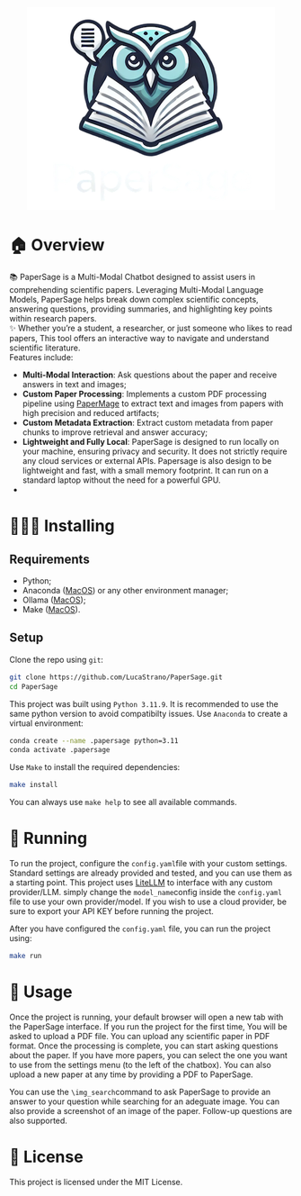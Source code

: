 <div align="center">
  <img src="https://github.com/LucaStrano/PaperSage/blob/main/.github/papersage_logo.png?raw=true" alt="PaperSage Logo"/>
</div>

# 🏠 Overview

📚 PaperSage is a Multi-Modal Chatbot designed to assist users in comprehending scientific papers. Leveraging Multi-Modal Language Models, PaperSage helps break down complex scientific concepts, answering questions, providing summaries, and highlighting key points within research papers. <br>
✨ Whether you’re a student, a researcher, or just someone who likes to read papers, This tool offers an interactive way to navigate and understand scientific literature. <br>
Features include:
- **Multi-Modal Interaction**: Ask questions about the paper and receive answers in text and images;
- **Custom Paper Processing**: Implements a custom PDF processing pipeline using [PaperMage](https://github.com/allenai/papermage) to extract text and images from papers with high precision and reduced artifacts;
- **Custom Metadata Extraction**: Extract custom metadata from paper chunks to improve retrieval and answer accuracy;
- **Lightweight and Fully Local**: PaperSage is designed to run locally on your machine, ensuring privacy and security. It does not strictly require any cloud services or external APIs. Papersage is also design to be lightweight and fast, with a small memory footprint. It can run on a standard laptop without the need for a powerful GPU.
- 
# 👨🏻‍💻 Installing

## Requirements

- Python;
- Anaconda ([MacOS](https://formulae.brew.sh/cask/anaconda)) or any other environment manager;
- Ollama ([MacOS](https://ollama.com));
- Make ([MacOS](https://formulae.brew.sh/formula/make)).

## Setup

Clone the repo using `git`:

```bash
git clone https://github.com/LucaStrano/PaperSage.git
cd PaperSage
```

This project was built using `Python 3.11.9`. It is recommended to use the same python version to avoid compatibilty issues. Use `Anaconda` to create a virtual environment:

```bash
conda create --name .papersage python=3.11
conda activate .papersage
```

Use `Make` to install the required dependencies:

```bash
make install
```

You can always use `make help` to see all available commands.

# 🚀 Running

To run the project, configure the `config.yaml`file with your custom settings. Standard settings are already provided and tested, and you can use them as a starting point. This project uses [LiteLLM](https://github.com/BerriAI/litellm) to interface with any custom provider/LLM. simply change the `model_name`config inside the `config.yaml` file to use your own provider/model. If you wish to use a cloud provider, be sure to export your API KEY before running the project.

After you have configured the `config.yaml` file, you can run the project using:

```bash
make run
```

# 🔮 Usage

Once the project is running, your default browser will open a new tab with the PaperSage interface. If you run the project for the first time, You will be asked to upload a PDF file. You can upload any scientific paper in PDF format. Once the processing is complete, you can start asking questions about the paper. If you have more papers, you can select the one you want to use from the settings menu (to the left of the chatbox). You can also upload a new paper at any time by providing a PDF to PaperSage.

You can use the `\img_search`command to ask PaperSage to provide an answer to your question while searching for an adeguate image. You can also provide a screenshot of an image of the paper. Follow-up questions are also supported.

# 📝 License

This project is licensed under the MIT License.